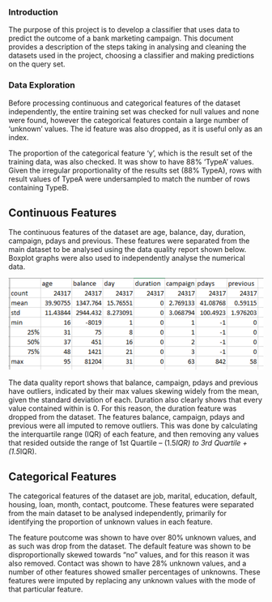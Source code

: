 ### Introduction
The purpose of this project is to develop a classifier that uses data to predict the outcome of a bank marketing campaign. This document provides a description of the steps taking in analysing and  cleaning the datasets used in the project, choosing a classifier and making predictions on the query set.

### Data Exploration
Before processing continuous and categorical features of the dataset independently, the entire training set was checked for null values and none were found, however the categorical features contain a large number of ‘unknown’ values. The id feature was also dropped, as it is useful only as an index.

The proportion of the categorical feature ‘y’, which is the result set of the training data, was also checked. It was show to have 88% ‘TypeA’ values. Given the irregular proportionality of the results set (88% TypeA), rows with result values of TypeA were undersampled to match the number of rows containing TypeB.

## Continuous Features
The continuous features of the dataset are age, balance, day, duration, campaign, pdays and previous. These features were separated from the main dataset to be analysed using the data quality report shown below. Boxplot graphs were also used to independently analyse the numerical data.

![Screenshot](dataexpl.png)

The data quality report shows that balance, campaign, pdays and previous have outliers, indicated by their max values skewing widely from the mean, given the standard deviation of each. Duration also clearly shows that every value contained within is 0. For this reason, the duration feature was dropped from the dataset.
The features balance, campaign, pdays and previous were all imputed to remove outliers. This was done by calculating the interquartile range (IQR) of each feature, and then removing any values that resided outside the range of 1st Quartile – (1.5*IQR) to 3rd Quartile + (1.5*IQR).

## Categorical Features
The categorical features of the dataset are job, marital, education, default, housing, loan, month, contact, poutcome. These features were separated from the main dataset to be analysed independently, primarily for identifying the proportion of unknown values in each feature.

The feature poutcome was shown to have over 80% unknown values, and as such was drop from the dataset. The default feature was shown to be disproportionally skewed towards “no” values, and for this reason it was also removed. Contact was shown to have 28% unknown values, and a number of other features showed smaller percentages of unknowns. These features were imputed by replacing any unknown values with the mode of that particular feature.
